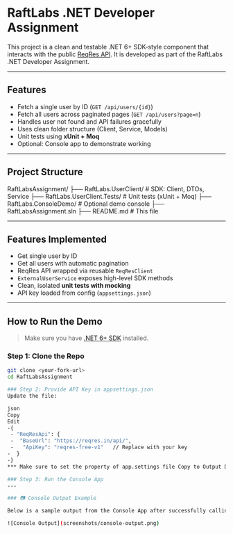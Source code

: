 # RaftLabs .NET Developer Assignment

This project is a clean and testable .NET 6+ SDK-style component that interacts with the public [ReqRes API](https://reqres.in). It is developed as part of the RaftLabs .NET Developer Assignment.

---

## Features

- Fetch a single user by ID (`GET /api/users/{id}`)
- Fetch all users across paginated pages (`GET /api/users?page=n`)
- Handles user not found and API failures gracefully
- Uses clean folder structure (Client, Service, Models)
- Unit tests using **xUnit + Moq**
- Optional: Console app to demonstrate working

---

## Project Structure

RaftLabsAssignment/
├── RaftLabs.UserClient/ # SDK: Client, DTOs, Service
├── RaftLabs.UserClient.Tests/ # Unit tests (xUnit + Moq)
├── RaftLabs.ConsoleDemo/ # Optional demo console
├── RaftLabsAssignment.sln
├── README.md # This file


---

##  Features Implemented

- Get single user by ID
- Get all users with automatic pagination
- ReqRes API wrapped via reusable `ReqResClient`
- `ExternalUserService` exposes high-level SDK methods
- Clean, isolated **unit tests with mocking**
- API key loaded from config (`appsettings.json`)

---

## How to Run the Demo

> Make sure you have [.NET 6+ SDK](https://dotnet.microsoft.com/download) installed.

### Step 1: Clone the Repo
```bash
git clone <your-fork-url>
cd RaftLabsAssignment

### Step 2: Provide API Key in appsettings.json
Update the file:

json
Copy
Edit
-{
 - "ReqResApi": {
 -  "BaseUrl": "https://reqres.in/api/",
 -   "ApiKey": "reqres-free-v1"   // Replace with your key
-  }
-}
*** Make sure to set the property of app.settings file Copy to Output Directory = Copy if newer is set on this file.***

### Step 3: Run the Console App
---

### 📷 Console Output Example

Below is a sample output from the Console App after successfully calling the SDK:

![Console Output](screenshots/console-output.png)

